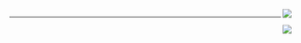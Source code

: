 <img align="right" src="https://github-readme-stats.vercel.app/api?username=sricardov&count_private=true&show_icons=true&theme=dark"/>
<hr>
<img align="right" src="https://github-readme-stats.vercel.app/api/top-langs/?username=sricardov&count_private=true&hide_progress=true&theme=dark"/>

<!--
**sricardov/sricardov** is a ✨ _special_ ✨ repository because its `README.md` (this file) appears on your GitHub profile.

Here are some ideas to get you started:

- 🔭 I’m currently working on ...
- 🌱 I’m currently learning ...
- 👯 I’m looking to collaborate on ...
- 🤔 I’m looking for help with ...
- 💬 Ask me about ...
- 📫 How to reach me: ...
- 😄 Pronouns: ...
- ⚡ Fun fact: ...
-->
